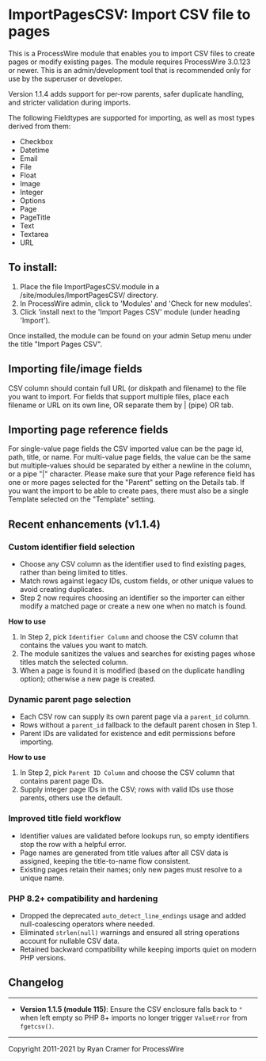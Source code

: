 # ImportPagesCSV: Import CSV file to pages

This is a ProcessWire module that enables you to import CSV files to create pages
or modify existing pages. The module requires ProcessWire 3.0.123 or newer.
This is an admin/development tool that is recommended only for use by the
superuser or developer.

Version 1.1.4 adds support for per-row parents, safer duplicate handling, and stricter
validation during imports.

The following Fieldtypes are supported for importing, as well as most types
derived from them:

- Checkbox
- Datetime
- Email
- File
- Float
- Image
- Integer
- Options
- Page
- PageTitle
- Text
- Textarea
- URL

## To install:

1. Place the file ImportPagesCSV.module in a /site/modules/ImportPagesCSV/ directory.
2. In ProcessWire admin, click to 'Modules' and 'Check for new modules'.
3. Click 'install next to the 'Import Pages CSV' module (under heading 'Import').

Once installed, the module can be found on your admin Setup menu under the title "Import
Pages CSV".

## Importing file/image fields

CSV column should contain full URL (or diskpath and filename) to the file you want to import.
For fields that support multiple files, place each filename or URL on its own line, OR separate
them by | (pipe) OR tab.

## Importing page reference fields

For single-value page fields the CSV imported value can be the page id, path, title, or name.
For multi-value page fields, the value can be the same but multiple-values should be separated by
either a newline in the column, or a pipe "|" character. Please make sure that your Page reference
field has one or more pages selected for the "Parent" setting on the Details tab. If you want the
import to be able to create paes, there must also be a single Template selected on the "Template"
setting.

## Recent enhancements (v1.1.4)

### Custom identifier field selection

- Choose any CSV column as the identifier used to find existing pages, rather than being limited to titles.
- Match rows against legacy IDs, custom fields, or other unique values to avoid creating duplicates.
- Step 2 now requires choosing an identifier so the importer can either modify a matched page or create a new one when no match is found.

**How to use**

1. In Step 2, pick `Identifier Column` and choose the CSV column that contains the values you want to match.
2. The module sanitizes the values and searches for existing pages whose titles match the selected column.
3. When a page is found it is modified (based on the duplicate handling option); otherwise a new page is created.

### Dynamic parent page selection

- Each CSV row can supply its own parent page via a `parent_id` column.
- Rows without a `parent_id` fallback to the default parent chosen in Step 1.
- Parent IDs are validated for existence and edit permissions before importing.

**How to use**

1. In Step 2, pick `Parent ID Column` and choose the CSV column that contains parent page IDs.
2. Supply integer page IDs in the CSV; rows with valid IDs use those parents, others use the default.

### Improved title field workflow

- Identifier values are validated before lookups run, so empty identifiers stop the row with a helpful error.
- Page names are generated from title values after all CSV data is assigned, keeping the title-to-name flow consistent.
- Existing pages retain their names; only new pages must resolve to a unique name.

### PHP 8.2+ compatibility and hardening

- Dropped the deprecated `auto_detect_line_endings` usage and added null-coalescing operators where needed.
- Eliminated `strlen(null)` warnings and ensured all string operations account for nullable CSV data.
- Retained backward compatibility while keeping imports quiet on modern PHP versions.

## Changelog

---

- **Version 1.1.5 (module 115)**: Ensure the CSV enclosure falls back to `"` when left empty so PHP 8+ imports no longer trigger `ValueError` from `fgetcsv()`.

---

Copyright 2011-2021 by Ryan Cramer for ProcessWire
